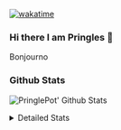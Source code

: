 [![wakatime](https://wakatime.com/badge/user/abd317df-612e-44b4-8787-15db7b574b2f.svg)](https://wakatime.com/@abd317df-612e-44b4-8787-15db7b574b2f)
### Hi there I am Pringles 👋

Bonjourno

### Github Stats
![PringlePot' Github Stats](https://github-readme-stats.vercel.app/api?username=PringlePot&show_icons=true&theme=dark&count_private=true)

<details>
  <summary>Detailed Stats</summary>
    
<!--START_SECTION:waka-->
![Code Time](http://img.shields.io/badge/Code%20Time-506%20hrs%2010%20mins-blue)

![Profile Views](http://img.shields.io/badge/Profile%20Views-2-blue)

![Lines of code](https://img.shields.io/badge/From%20Hello%20World%20I%27ve%20Written-124%20Thousand%20lines%20of%20code-blue)

**🐱 My GitHub Data** 

> 🏆 323 Contributions in the Year 2022
 > 
> 📦 91.0 kB Used in GitHub's Storage 
 > 
> 🚫 Not Opted to Hire
 > 
> 📜 10 Public Repositories 
 > 
> 🔑 12 Private Repositories  
 > 
**I'm an Early 🐤** 

```text
🌞 Morning    148 commits    ████░░░░░░░░░░░░░░░░░░░░░   16.54% 
🌆 Daytime    360 commits    ██████████░░░░░░░░░░░░░░░   40.22% 
🌃 Evening    387 commits    ██████████░░░░░░░░░░░░░░░   43.24% 
🌙 Night      0 commits      ░░░░░░░░░░░░░░░░░░░░░░░░░   0.0%

```
📅 **I'm Most Productive on Sunday** 

```text
Monday       178 commits    █████░░░░░░░░░░░░░░░░░░░░   19.89% 
Tuesday      74 commits     ██░░░░░░░░░░░░░░░░░░░░░░░   8.27% 
Wednesday    91 commits     ██░░░░░░░░░░░░░░░░░░░░░░░   10.17% 
Thursday     129 commits    ███░░░░░░░░░░░░░░░░░░░░░░   14.41% 
Friday       76 commits     ██░░░░░░░░░░░░░░░░░░░░░░░   8.49% 
Saturday     154 commits    ████░░░░░░░░░░░░░░░░░░░░░   17.21% 
Sunday       193 commits    █████░░░░░░░░░░░░░░░░░░░░   21.56%

```


📊 **This Week I Spent My Time On** 

```text
⌚︎ Time Zone: Europe/Amsterdam

💬 Programming Languages: 
TypeScript               6 hrs 40 mins       ███████████████░░░░░░░░░░   61.06% 
Other                    2 hrs 55 mins       ██████░░░░░░░░░░░░░░░░░░░   26.85% 
Prisma                   21 mins             ░░░░░░░░░░░░░░░░░░░░░░░░░   3.24% 
Text                     16 mins             ░░░░░░░░░░░░░░░░░░░░░░░░░   2.5% 
JSON                     15 mins             ░░░░░░░░░░░░░░░░░░░░░░░░░   2.37%

🔥 Editors: 
WebStorm                 7 hrs 35 mins       █████████████████░░░░░░░░   69.47% 
VS Code                  3 hrs 14 mins       ███████░░░░░░░░░░░░░░░░░░   29.62% 
GoLand                   5 mins              ░░░░░░░░░░░░░░░░░░░░░░░░░   0.91%

🐱‍💻 Projects: 
rest_api                 4 hrs 13 mins       █████████░░░░░░░░░░░░░░░░   38.61% 
prisma-test              3 hrs 29 mins       ████████░░░░░░░░░░░░░░░░░   31.98% 
editor                   1 hr 27 mins        ███░░░░░░░░░░░░░░░░░░░░░░   13.29% 
Backend                  1 hr 6 mins         ██░░░░░░░░░░░░░░░░░░░░░░░   10.17% 
lunar-lib                27 mins             █░░░░░░░░░░░░░░░░░░░░░░░░   4.26%

💻 Operating System: 
Windows                  10 hrs 55 mins      █████████████████████████   100.0%

```

**I Mostly Code in Java** 

```text
Java                     9 repos             ███████████░░░░░░░░░░░░░░   47.37% 
JavaScript               2 repos             ██░░░░░░░░░░░░░░░░░░░░░░░   10.53% 
TypeScript               2 repos             ██░░░░░░░░░░░░░░░░░░░░░░░   10.53% 
HTML                     2 repos             ██░░░░░░░░░░░░░░░░░░░░░░░   10.53% 
Python                   1 repo              █░░░░░░░░░░░░░░░░░░░░░░░░   5.26%

```


**Timeline**

![Chart not found](https://raw.githubusercontent.com/PringlePot/PringlePot/main/charts/bar_graph.png) 


 Last Updated on 09/05/2022 00:59:06 UTC
<!--END_SECTION:waka-->

</details>
